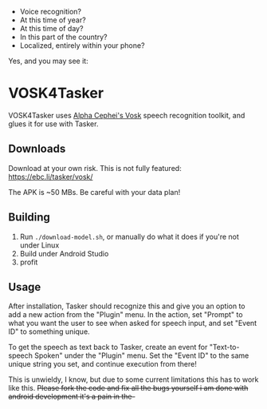 - Voice recognition?
- At this time of year?
- At this time of day?
- In this part of the country?
- Localized, entirely within your phone?

Yes, and you may see it:

# VOSK4Tasker

VOSK4Tasker uses [Alpha Cephei's Vosk](https://alphacephei.com/vosk) speech recognition toolkit, and
glues it for use with Tasker.

## Downloads

Download at your own risk. This is not fully featured: https://ebc.li/tasker/vosk/

The APK is ~50 MBs. Be careful with your data plan!

## Building

1. Run `./download-model.sh`, or manually do what it does if you're not under Linux
2. Build under Android Studio
3. profit

## Usage

After installation, Tasker should recognize this and give you an option to add a new action from the
"Plugin" menu. In the action, set "Prompt" to what you want the user to see when asked for speech
input, and set "Event ID" to something unique.

To get the speech as text back to Tasker, create an event for "Text-to-speech Spoken" under the
"Plugin" menu. Set the "Event ID" to the same unique string you set, and continue execution from
there!

This is unwieldy, I know, but due to some current limitations this has to work like this. ~~Please
fork the code and fix all the bugs yourself i am done with android development it's a pain in the-~~
